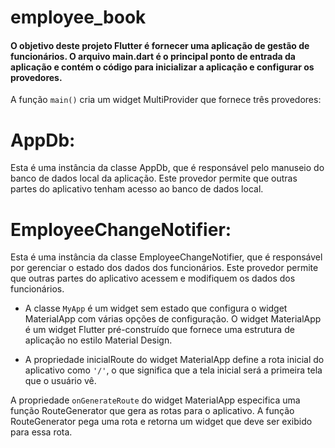 # employee_book

#### O objetivo deste projeto Flutter é fornecer uma aplicação de gestão de funcionários. O arquivo main.dart é o principal ponto de entrada da aplicação e contém o código para inicializar a aplicação e configurar os provedores.

A função ```main()``` cria um widget MultiProvider que fornece três provedores:

# AppDb: 
Esta é uma instância da classe AppDb, que é responsável pelo manuseio do banco de dados local da aplicação. Este provedor permite que outras partes do aplicativo tenham acesso ao banco de dados local.

# EmployeeChangeNotifier: 
Esta é uma instância da classe EmployeeChangeNotifier, que é responsável por gerenciar o estado dos dados dos funcionários. Este provedor permite que outras partes do aplicativo acessem e modifiquem os dados dos funcionários.


- A classe ```MyApp``` é um widget sem estado que configura o widget MaterialApp com várias opções de configuração. O widget MaterialApp é um widget Flutter pré-construído que fornece uma estrutura de aplicação no estilo Material Design.

- A propriedade inicialRoute do widget MaterialApp define a rota inicial do aplicativo como ```'/'```, o que significa que a tela inicial será a primeira tela que o usuário vê.

A propriedade ```onGenerateRoute``` do widget MaterialApp especifica uma função RouteGenerator que gera as rotas para o aplicativo. A função RouteGenerator pega uma rota e retorna um widget que deve ser exibido para essa rota.

